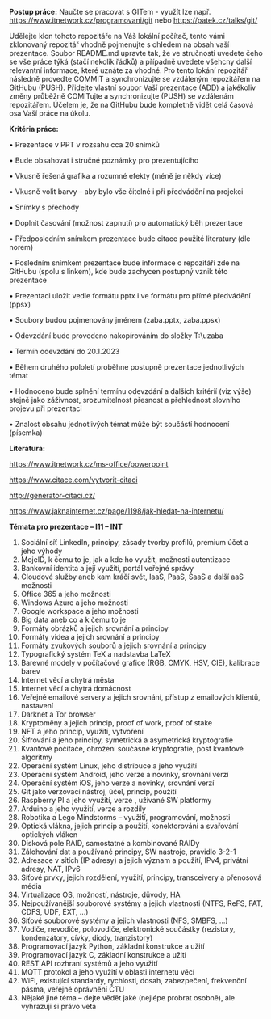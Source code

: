 **Postup práce:**
Naučte se pracovat s GITem  - využít lze např. https://www.itnetwork.cz/programovani/git nebo https://patek.cz/talks/git/

Udělejte klon tohoto repozitáře na Váš lokální počítač, tento vámi zklonovaný repozitář vhodně pojmenujte s ohledem na obsah vaší prezentace. Soubor README.md upravte tak, že ve stručnosti uvedete čeho se vše práce týká (stačí nekolik řádků) a případně uvedete všehcny další relevantní informace, které uznáte za vhodné. Pro tento lokání repozitář následně proveďte COMMIT a synchronizujte se vzdáleným repozitářem na GitHubu (PUSH). Přidejte vlastní soubor Vaší prezentace (ADD) a jakékoliv změny průběžně COMITujte a synchronizujte (PUSH) se vzdálenám repozitářem. Účelem je, že na GitHubu bude kompletně vidět celá časová osa Vaší práce na úkolu.

**Kritéria práce:**

•	Prezentace v PPT v rozsahu cca 20 snímků

•	Bude obsahovat i stručné poznámky pro prezentujícího

•	Vkusně řešená grafika a rozumné efekty (méně je někdy více)

•	Vkusně volit barvy – aby bylo vše čitelné i při předvádění na projekci

•	Snímky s přechody 

•	Doplnit časování (možnost zapnutí) pro automatický běh prezentace

•	Předposledním snímkem prezentace bude citace použité literatury (dle norem)

•	Posledním snímkem prezentace bude informace o repozitáři zde na GitHubu (spolu s linkem), kde bude zachycen postupný vznik této prezentace

•	Prezentaci uložit vedle formátu pptx i ve formátu pro přímé předvádění (ppsx)

•	Soubory budou pojmenovány jménem (zaba.pptx, zaba.ppsx)

•	Odevzdání bude provedeno nakopírováním do složky T:\uzaba

•	Termín odevzdání do 20.1.2023

•	Během druhého pololetí proběhne postupně prezentace jednotlivých témat

•	Hodnoceno bude splnění termínu odevzdání a dalších kritérií (viz výše) stejně jako záživnost, srozumitelnost přesnost a přehlednost slovního projevu při prezentaci

•	Znalost obsahu jednotlivých témat může být součástí hodnocení (písemka)


**Literatura:**

https://www.itnetwork.cz/ms-office/powerpoint

https://www.citace.com/vytvorit-citaci

http://generator-citaci.cz/

https://www.jaknainternet.cz/page/1198/jak-hledat-na-internetu/


**Témata pro prezentace – I11 – INT**
1)	Sociální síť LinkedIn, principy, zásady tvorby profilů, premium účet a jeho výhody
2)	MojeID, k čemu to je, jak a kde ho využít, možnosti autentizace
3)	Bankovní identita a její využití, portál veřejné správy
4)	Cloudové služby aneb kam kráčí svět, IaaS, PaaS, SaaS a další aaS možnosti
5)	Office 365 a jeho možnosti
6)	Windows Azure a jeho možnosti
7)	Google workspace a jeho možnosti
8)	Big data aneb co a k čemu to je
9)	Formáty obrázků a jejich srovnání a principy
10)	Formáty videa a jejich srovnání a principy
11)	Formáty zvukových souborů a jejich srovnání a principy
12)	Typografický systém TeX a nadstavba LaTeX
13)	Barevné modely v počítačové grafice (RGB, CMYK, HSV, CIE), kalibrace barev
14)	Internet věcí a chytrá města
15)	Internet věcí a chytrá domácnost
16)	Veřejné emailové servery a jejich srovnání, přístup z emailových klientů, nastavení
17)	Darknet a Tor browser
18)	Kryptoměny a jejich princip, proof of work, proof of stake
19)	NFT a jeho princip, využití, vytvoření
20)	Šifrování a jeho principy, symetrická a asymetrická kryptografie
21)	Kvantové počítače, ohrožení současné kryptografie, post kvantové algoritmy
22)	Operační systém Linux, jeho distribuce a jeho využití
23)	Operační systém Android, jeho verze a novinky, srovnání verzí
24)	Operační systém iOS, jeho verze a novinky, srovnání verzí
25)	Git jako verzovací nástroj, účel, princip, použití
26)	Raspberry PI a jeho využití, verze , užívané SW platformy
27)	Arduino a jeho využití, verze a rozdíly
28)	Robotika a Lego Mindstorms – využití, programování, možnosti
29)	Optická vlákna, jejich princip a použití, konektorování a svařování optických vláken
30)	Disková pole RAID, samostatné a kombinované RAIDy
31)	Zálohování dat a používané principy, SW nástroje, pravidlo 3-2-1
32)	Adresace v sítích (IP adresy) a jejich význam a použití, IPv4, privátní adresy, NAT, IPv6
33)	Síťové prvky, jejich rozdělení, využití, principy, transceivery a přenosová média
34)	Virtualizace OS, možností, nástroje, důvody, HA
35)	Nejpoužívanější souborové systémy a jejich vlastnosti (NTFS, ReFS, FAT, CDFS, UDF, EXT, …)
36)	Síťové souborové systémy a jejich vlastnosti (NFS, SMBFS, …)
37)	Vodiče, nevodiče, polovodiče, elektronické součástky (rezistory, kondenzátory, cívky, diody, tranzistory)
38)	Programovací jazyk Python, základní konstrukce a užití
39)	Programovací jazyk C, základní konstrukce a užití
40)	REST API rozhraní systémů a jeho využití
41)	MQTT protokol a jeho využití v oblasti internetu věcí
42)	WiFi, existující standardy, rychlosti, dosah, zabezpečení, frekvenční pásma, 
veřejné oprávnění ČTU
43)	Nějaké jiné téma – dejte vědět jaké (nejlépe probrat osobně), ale vyhrazuji si právo veta
